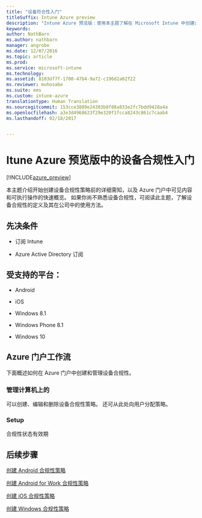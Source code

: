 ```yaml
---
title: "设备符合性入门"
titleSuffix: Intune Azure preview
description: "Intune Azure 预览版：使用本主题了解在 Microsoft Intune 中创建合规性策略所需先决条件"
keywords: 
author: NathBarn
ms.author: nathbarn
manager: angrobe
ms.date: 12/07/2016
ms.topic: article
ms.prod: 
ms.service: microsoft-intune
ms.technology: 
ms.assetid: 8103df7f-1700-47b4-9a72-c196d2a02f22
ms.reviewer: muhosabe
ms.suite: ems
ms.custom: intune-azure
translationtype: Human Translation
ms.sourcegitcommit: 153cce3809e24303b8f88a833e2fc7bdd9428a4a
ms.openlocfilehash: a3e3d4968623f29e320f1fcca8243c861c7caab4
ms.lasthandoff: 02/18/2017


---
```


# <a name="get-started-with-device-compliance-in-intune-azure-preview"></a>Itune Azure 预览版中的设备合规性入门


[!INCLUDE[azure_preview](../includes/azure_preview.md)]

本主题介绍开始创建设备合规性策略前的详细需知，以及 Azure 门户中可见内容和可执行操作的快速概览。 如果你尚不熟悉设备合规性，可阅读此主题，了解设备合规性的定义及其在公司中的使用方法。

##  <a name="pre-requisites"></a>先决条件


-   订阅 Intune

-   Azure Active Directory 订阅



##  <a name="supported-platforms"></a>受支持的平台：


-   Android

-   iOS

-   Windows 8.1

-   Windows Phone 8.1

-   Windows 10

##  <a name="azure-portal-workflow"></a>Azure 门户工作流


下面概述如何在 Azure 门户中创建和管理设备合规性。

<!---### Overview

When you choose the **Set device compliance** workload, the blade opens with an  **Overview** section that displays a summary view of your compliance policies that you have created and the status of the devices they have been applied to. If you
don’t have any policies configured yet, the overview will just include the various reports but with no data.--->

### <a name="manage"></a>管理计算机上的

可以创建、编辑和删除设备合规性策略。 还可从此处向用户分配策略。

<!---### Monitor

This section is a detailed view of what you see in the **Overview**. A list of all the reports are displayed in this section and you can interactively drill down through each of these reports.--->

### <a name="setup"></a>Setup

合规性状态有效期

##  <a name="next-steps"></a>后续步骤
[创建 Android 合规性策略](create-a-compliance-policy-for-android.md)

[创建 Android for Work 合规性策略](create-a-compliance-policy-for-android-for-work.md)

[创建 iOS 合规性策略](create-a-compliance-policy-for-ios.md)

[创建 Windows 合规性策略](create-a-compliance-policy-for-windows.md)

